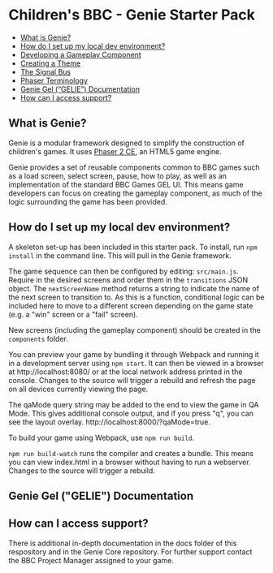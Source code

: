 # Children's BBC - Genie Starter Pack

* [What is Genie?](#what-is-genie)
* [How do I set up my local dev environment?](#how-do-i-set-up-my-local-dev-environment)
* [Developing a Gameplay Component](./docs/gameplay-component.md)
* [Creating a Theme](./docs/theming.md)
* [The Signal Bus](./docs/signal-bus.md)
* [Phaser Terminology](./docs/phaser-terminology.md)
* [Genie Gel (“GELIE”) Documentation](#genie-gel-gelie-documentation)
* [How can I access support?](#how-can-i-access-support)

## What is Genie?

Genie is a modular framework designed to simplify the construction of children's games. It uses [Phaser 2 CE](https://phaser.io/), an HTML5 game engine.

Genie provides a set of reusable components common to BBC games such as a load screen, select screen, pause, how to play, as well as an implementation of the standard BBC Games GEL UI. This means game developers can focus on creating the gameplay component, as much of the logic surrounding the game has been provided.

## How do I set up my local dev environment?

A skeleton set-up has been included in this starter pack. To install, run `npm install` in the command line. This will pull in the Genie framework.

The game sequence can then be configured by editing: `src/main.js`. Require in the desired screens and order them in the `transitions` JSON object. The `nextScreenName` method returns a string to indicate the name of the next screen to transition to. As this is a function, conditional logic can be included here to move to a different screen depending on the game state (e.g. a "win" screen or a "fail" screen).

New screens (including the gameplay component) should be created in the `components` folder.

You can preview your game by bundling it through Webpack and running it in a development server using `npm start`. It can then be viewed in a browser at http://localhost:8080/ or at the local network address printed in the console. Changes to the source will trigger a rebuild and refresh the page on all devices currently viewing the page.

The qaMode query string may be added to the end to view the game in QA Mode. This gives additional console output, and if you press "q", you can see the layout overlay. http://localhost:8000/?qaMode=true.

To build your game using Webpack, use `npm run build`.

`npm run build-watch` runs the compiler and creates a bundle. This means you can view index.html in a browser without having to run a webserver. Changes to the source will trigger a rebuild.

## Genie Gel ("GELIE") Documentation

## How can I access support?

There is additional in-depth documentation in the docs folder of this respository and in the Genie Core repository. For further support contact the BBC Project Manager assigned to your game.
